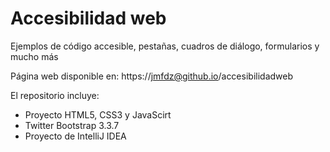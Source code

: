 # Accesibilidad web

Ejemplos de código accesible, pestañas, cuadros de diálogo, formularios y mucho más

Página web disponible en:
https://jmfdz@github.io/accesibilidadweb

El repositorio incluye:
* Proyecto HTML5, CSS3 y JavaScirt
* Twitter Bootstrap 3.3.7
* Proyecto de IntelliJ IDEA


